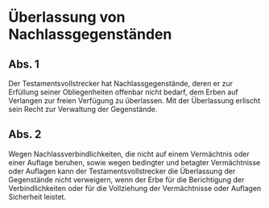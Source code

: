 # Überlassung von Nachlassgegenständen



## Abs. 1

 Der Testamentsvollstrecker hat Nachlassgegenstände, deren er zur Erfüllung seiner Obliegenheiten offenbar nicht bedarf, dem Erben auf Verlangen zur freien Verfügung zu überlassen. Mit der Überlassung erlischt sein Recht zur Verwaltung der Gegenstände.

## Abs. 2

 Wegen Nachlassverbindlichkeiten, die nicht auf einem Vermächtnis oder einer Auflage beruhen, sowie wegen bedingter und betagter Vermächtnisse oder Auflagen kann der Testamentsvollstrecker die Überlassung der Gegenstände nicht verweigern, wenn der Erbe für die Berichtigung der Verbindlichkeiten oder für die Vollziehung der Vermächtnisse oder Auflagen Sicherheit leistet. 

